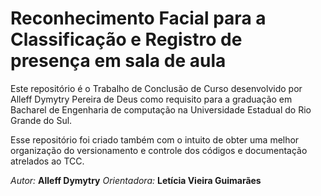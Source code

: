 # Reconhecimento Facial para a Classificação e Registro de presença em sala de aula

Este repositório é o Trabalho de Conclusão de Curso
desenvolvido por Alleff Dymytry Pereira de Deus como
requisito para a graduação em Bacharel de Engenharia de computação na Universidade Estadual do Rio Grande do Sul.

Esse repositório foi criado também com o intuito de obter uma melhor organização do versionamento e controle dos códigos e documentação atrelados ao TCC.

*Autor:* **Alleff Dymytry**
*Orientadora:* **Letícia Vieira Guimarães**